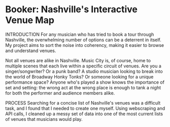 # Booker: Nashville's Interactive Venue Map


INTRODUCTION
For any musician who has tried to book a tour through Nashville, the overwhelming number of options can be a deterrent in itself. My project aims to sort the noise into coherency, making it easier to browse and understand venues. 

Not all venues are alike in Nashville. Music City is, of course, home to multiple scenes that each live within a specific circuit of venues. Are you a singer/songwriter? Or a punk band? A studio musician looking to break into the world of Broadway Honky Tonks? Or someone looking for a unique performance space? Anyone who's played a show knows the importance of set and setting: the wrong act at the wrong place is enough to tank a night for both the performer and audience members alike.


PROCESS
Searching for a concise list of Nashville's venues was a difficult task, and I found that I needed to create one myself. Using webscraping and API calls, I cleaned up a messy set of data into one of the most current lists of venues that musicians would play.

